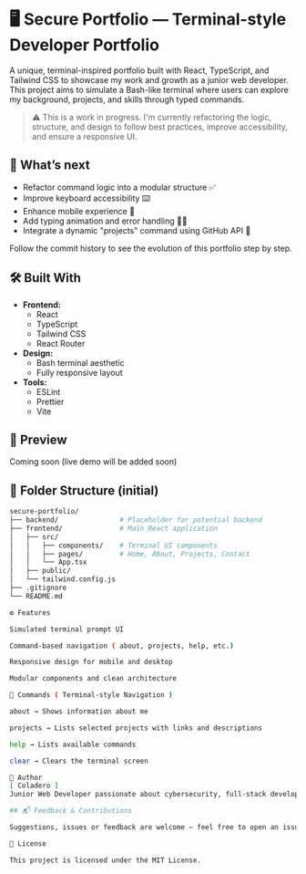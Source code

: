 # 🖥️ Secure Portfolio — Terminal-style Developer Portfolio

A unique, terminal-inspired portfolio built with React, TypeScript, and Tailwind CSS to showcase my work and growth as a junior web developer.  
This project aims to simulate a Bash-like terminal where users can explore my background, projects, and skills through typed commands.

> ⚠️ This is a work in progress. I'm currently refactoring the logic, structure, and design to follow best practices, improve accessibility, and ensure a responsive UI.

## 🚧 What’s next

- Refactor command logic into a modular structure ✅
- Improve keyboard accessibility ⌨️
- Enhance mobile experience 📱
- Add typing animation and error handling 👨‍💻
- Integrate a dynamic "projects" command using GitHub API 🔗

Follow the commit history to see the evolution of this portfolio step by step.

## 🛠️ Built With

- **Frontend:**
  - React
  - TypeScript
  - Tailwind CSS
  - React Router
- **Design:**
  - Bash terminal aesthetic
  - Fully responsive layout
- **Tools:**
  - ESLint
  - Prettier
  - Vite

## 📸 Preview

Coming soon (live demo will be added soon)

## 📂 Folder Structure (initial)

```bash
secure-portfolio/
├── backend/               # Placeholder for potential backend
├── frontend/              # Main React application
│   ├── src/
│   │   ├── components/    # Terminal UI components
│   │   ├── pages/         # Home, About, Projects, Contact
│   │   └── App.tsx
│   ├── public/
│   └── tailwind.config.js
├── .gitignore
└── README.md

⚙️ Features

Simulated terminal prompt UI

Command-based navigation ( about, projects, help, etc.)

Responsive design for mobile and desktop

Modular components and clean architecture

📄 Commands ( Terminal-style Navigation )

about → Shows information about me

projects → Lists selected projects with links and descriptions

help → Lists available commands

clear → Clears the terminal screen

👤 Author
[ Coladero ]
Junior Web Developer passionate about cybersecurity, full-stack development, and creative UIs.

## 📬 Feedback & Contributions

Suggestions, issues or feedback are welcome — feel free to open an issue or contact me via [LinkedIn](https://www.linkedin.com/in/https://www.linkedin.com/in/juanmanuelfloresdev/).

📄 License

This project is licensed under the MIT License.